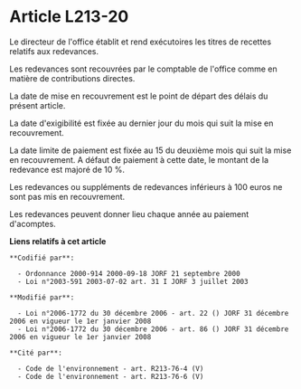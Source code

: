 # Article L213-20

Le directeur de l'office établit et rend exécutoires les titres de recettes relatifs aux redevances.

Les redevances sont recouvrées par le comptable de l'office comme en matière de contributions directes.

La date de mise en recouvrement est le point de départ des délais du présent article.

La date d'exigibilité est fixée au dernier jour du mois qui suit la mise en recouvrement.

La date limite de paiement est fixée au 15 du deuxième mois qui suit la mise en recouvrement. A défaut de paiement à cette
date, le montant de la redevance est majoré de 10 %.

Les redevances ou suppléments de redevances inférieurs à 100 euros ne sont pas mis en recouvrement.

Les redevances peuvent donner lieu chaque année au paiement d'acomptes.

**Liens relatifs à cet article**

	**Codifié par**:

	  - Ordonnance 2000-914 2000-09-18 JORF 21 septembre 2000
	  - Loi n°2003-591 2003-07-02 art. 31 I JORF 3 juillet 2003

	**Modifié par**:

	  - Loi n°2006-1772 du 30 décembre 2006 - art. 22 () JORF 31 décembre 2006 en vigueur le 1er janvier 2008
	  - Loi n°2006-1772 du 30 décembre 2006 - art. 86 () JORF 31 décembre 2006 en vigueur le 1er janvier 2008

	**Cité par**:

	  - Code de l'environnement - art. R213-76-4 (V)
	  - Code de l'environnement - art. R213-76-6 (V)
